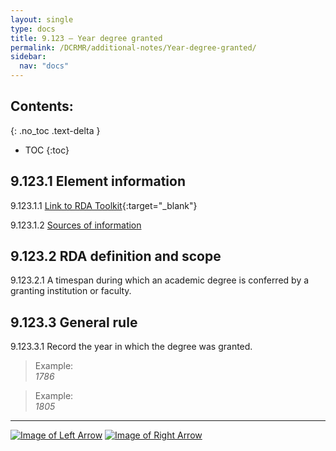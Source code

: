 ```yaml
---
layout: single
type: docs
title: 9.123 — Year degree granted
permalink: /DCRMR/additional-notes/Year-degree-granted/
sidebar:
  nav: "docs"
---
```


## Contents:
{: .no_toc .text-delta }

- TOC
{:toc}

## 9.123.1 Element information

<a name="9.123.1.1">9.123.1.1</a> [Link to RDA Toolkit](https://beta.rdatoolkit.org/Content/Index?externalId=en-US_ala-1b19dd8e-f64e-3211-ac1b-afff9b730551){:target="_blank"}

<a name="9.123.1.2">9.123.1.2</a> [Sources of information](/DCRMR/additional-notes/#9011-sources-of-information)

## 9.123.2 RDA definition and scope

<a name="9.123.2.1">9.123.2.1</a> A timespan during which an academic degree is conferred by a granting institution or faculty.

## 9.123.3 General rule

<a name="9.123.3.1">9.123.3.1</a> Record the year in which the degree was granted.

>Example:  
> <CITE>1786</CITE>

>Example:  
> <CITE>1805</CITE>

---

[![Image of Left Arrow](https://rbms-bsc.github.io/DCRMR/assets/pictures/navigation/Arrow_Left.png "9.122 — Degree granting institution")](/DCRMR/additional-notes/Degree-granting-institution/) [![Image of Right Arrow](https://rbms-bsc.github.io/DCRMR/assets/pictures/navigation/Arrow_Right.png "9.2 — Note on expression")](/DCRMR/additional-notes/Note-on-expression/)
